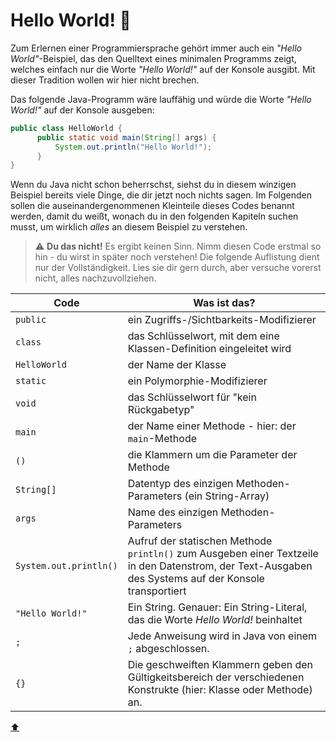 
# Hello World! :rocket:

Zum Erlernen einer Programmiersprache gehört immer auch ein _"Hello World"_-Beispiel, das den Quelltext eines minimalen Programms zeigt, welches einfach nur die Worte _"Hello World!"_ auf der Konsole ausgibt. Mit dieser Tradition wollen wir hier nicht brechen.

Das folgende Java-Programm wäre lauffähig und würde die Worte _"Hello World!"_ auf der Konsole ausgeben:

```java
public class HelloWorld {
      public static void main(String[] args) {
          System.out.println("Hello World!");
      }
}
```

Wenn du Java nicht schon beherrschst, siehst du in diesem winzigen Beispiel bereits viele Dinge, die dir jetzt noch nichts sagen. Im Folgenden sollen die auseinandergenommenen Kleinteile dieses Codes benannt werden, damit du weißt, wonach du in den folgenden Kapiteln suchen musst, um wirklich _alles_ an diesem Beispiel zu verstehen.

> :warning: **Du das nicht!** Es ergibt keinen Sinn. Nimm diesen Code erstmal so hin - du wirst in später noch verstehen! Die folgende Auflistung dient nur der Vollständigkeit. Lies sie dir gern durch, aber versuche vorerst nicht, alles nachzuvollziehen.

Code | Was ist das?
--- | ---
`public` | ein Zugriffs-/Sichtbarkeits-Modifizierer
`class` | das Schlüsselwort, mit dem eine Klassen-Definition eingeleitet wird
`HelloWorld` | der Name der Klasse
`static` | ein Polymorphie-Modifizierer
`void` | das Schlüsselwort für "kein Rückgabetyp"
`main` | der Name einer Methode - hier: der `main`-Methode
`()` | die Klammern um die Parameter der Methode
`String[]` | Datentyp des einzigen Methoden-Parameters (ein String-Array)
`args` | Name des einzigen Methoden-Parameters
`System.out.println()` | Aufruf der statischen Methode `println()` zum Ausgeben einer Textzeile in den Datenstrom, der Text-Ausgaben des Systems auf der Konsole transportiert
`"Hello World!"` | Ein String. Genauer: Ein String-Literal, das die Worte _Hello World!_ beinhaltet
`;` | Jede Anweisung wird in Java von einem `;` abgeschlossen.
`{}` | Die geschweiften Klammern geben den Gültigkeitsbereich der verschiedenen Konstrukte (hier: Klasse oder Methode) an.



<!-- Dieser Link sollte am Ende der Datei stehen! -->
<a class="top-link" href="#">:arrow_up:</a>